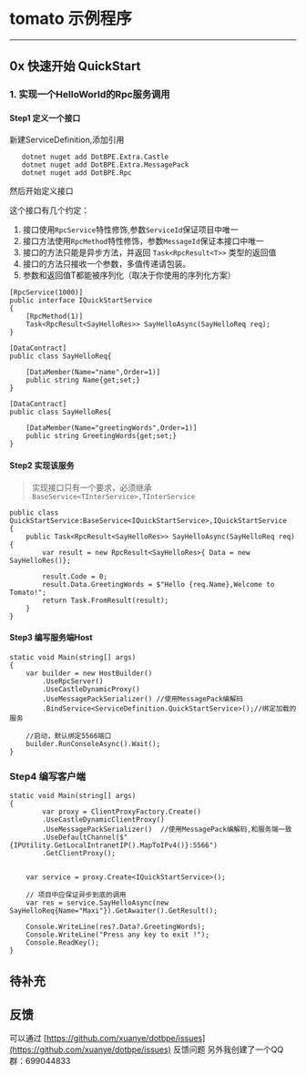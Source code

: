 # tomato 示例程序

---




## 0x 快速开始 QuickStart

### 1. 实现一个HelloWorld的Rpc服务调用


#### Step1 定义一个接口

新建ServiceDefinition,添加引用

```
   dotnet nuget add DotBPE.Extra.Castle
   dotnet nuget add DotBPE.Extra.MessagePack
   dotnet nuget add DotBPE.Rpc
```

然后开始定义接口

这个接口有几个约定：

1. 接口使用`RpcService`特性修饰,参数`ServiceId`保证项目中唯一
2. 接口方法使用`RpcMethod`特性修饰，参数`MessageId`保证本接口中唯一
3. 接口的方法只能是异步方法，并返回 `Task<RpcResult<T>>` 类型的返回值
4. 接口的方法只接收一个参数，多值传递请包装。
5. 参数和返回值T都能被序列化（取决于你使用的序列化方案）

```
[RpcService(1000)]
public interface IQuickStartService
{
    [RpcMethod(1)]
    Task<RpcResult<SayHelloRes>> SayHelloAsync(SayHelloReq req);
}

[DataContract]
public class SayHelloReq{

    [DataMember(Name="name",Order=1)]
    public string Name{get;set;}
}

[DataContract]
public class SayHelloRes{

    [DataMember(Name="greetingWords",Order=1)]
    public string GreetingWords{get;set;}
}

```

#### Step2 实现该服务

>  实现接口只有一个要求，必须继承 `BaseService<TInterService>,TInterService`

```
public class QuickStartService:BaseService<IQuickStartService>,IQuickStartService
{
    public Task<RpcResult<SayHelloRes>> SayHelloAsync(SayHelloReq req){
        var result = new RpcResult<SayHelloRes>{ Data = new SayHelloRes()};

        result.Code = 0;
        result.Data.GreetingWords = $"Hello {req.Name},Welcome to Tomato!";
        return Task.FromResult(result);
    }
}
```

#### Step3 编写服务端Host

```
static void Main(string[] args)
{
    var builder = new HostBuilder()
        .UseRpcServer()
        .UseCastleDynamicProxy()
        .UseMessagePackSerializer() //使用MessagePack编解码
        .BindService<ServiceDefinition.QuickStartService>();//绑定加载的服务   

    //启动，默认绑定5566端口
    builder.RunConsoleAsync().Wait();
}
```

### Step4 编写客户端

```
static void Main(string[] args)
{
        var proxy = ClientProxyFactory.Create()
        .UseCastleDynamicClientProxy()            
        .UseMessagePackSerializer()  //使用MessagePack编解码,和服务端一致
        .UseDefaultChannel($"{IPUtility.GetLocalIntranetIP().MapToIPv4()}:5566")
        .GetClientProxy();


    var service = proxy.Create<IQuickStartService>();

    // 项目中应保证异步到底的调用
    var res = service.SayHelloAsync(new SayHelloReq{Name="Maxi"}).GetAwaiter().GetResult();
    
    Console.WriteLine(res?.Data?.GreetingWords);
    Console.WriteLine("Press any key to exit !");
    Console.ReadKey();
}
```

## 待补充



## 反馈

可以通过 [https://github.com/xuanye/dotbpe/issues](https://github.com/xuanye/dotbpe/issues) 反馈问题
另外我创建了一个QQ群：699044833
